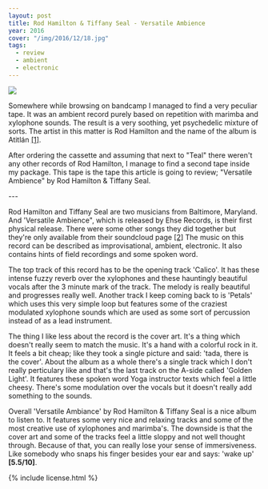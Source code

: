 ```yaml
---
layout: post
title: Rod Hamilton & Tiffany Seal - Versatile Ambience
year: 2016
cover: "/img/2016/12/18.jpg"
tags:
  - review
  - ambient
  - electronic
---
```


<img class='cover' src="{{ page.cover }}"/>

<div class="intro">
  <p>
    Somewhere while browsing on bandcamp I managed to find a very peculiar
    tape. It was an ambient record purely based on repetition with marimba and
    xylophone sounds. The result is a very soothing, yet psychedelic mixture of
    sorts. The artist in this matter is Rod Hamilton and the name of the album is
    Atitlán <a href="https://rodhamilton.bandcamp.com/album/atitl-n-2" target="_blank">[1]</a>.
  </p>
  <p>
    After ordering the cassette and assuming that next to "Teal" there weren't any
    other records of Rod Hamilton, I manage to find a second tape inside my
    package. This tape is the tape this article is going to review; "Versatile
    Ambience" by Rod Hamilton & Tiffany Seal.
  </p>
</div>
<p>---</p>
<p>
  Rod Hamilton and Tiffany Seal are two musicians from Baltimore, Maryland.
  And 'Versatile Ambience", which is released by Ehse Records, is their first
  physical release. There were some other songs
  they did together but they're only available from their soundcloud page
  <a href="https://soundcloud.com/rod_and_tiffany" target="_blank">[2]</a>
  The music on this record can be described as improvisational, ambient, electronic.
  It also contains hints of field recordings and some spoken word.
</p>

<p>
  The top track of this record has to be the opening track 'Calico'. It has
  these intense fuzzy reverb over the xylophones and these hauntingly
  beautiful vocals after the 3 minute mark of the track. The melody is really
  beautiful and progresses really well. Another track I keep coming back to is
  'Petals' which uses this very simple loop but features some of the craziest
  modulated xylophone sounds which are used as some sort of percussion instead
  of as a lead instrument.
</p>

<p>
  The thing I like less about the record is the cover art. It's a thing which
  doesn't really seem to match the music. It's a hand with a colorful rock in
  it. It feels a bit cheap; like they took a single picture and said: 'tada,
  there is the cover'. About the album as a whole there's a single track which
  I don't really perticulary like and that's the last track on the A-side called
  'Golden Light'. It features these spoken word Yoga instructor texts which
  feel a little cheesy. There's some modulation over the vocals but it doesn't
  really add something to the sounds.
</p>

<p>
  Overall 'Versatile Ambiance' by Rod Hamilton & Tiffany Seal is a nice album
  to listen to. It features some very nice and relaxing tracks and some of the most
  creative use of xylophones and marimba's. The downside is that the cover art
  and some of the tracks feel a little sloppy and not well thought through.
  Because of that, you can really lose your sense of immersiveness. Like somebody
  who snaps his finger besides your ear and says: 'wake up'
  <strong>[5.5/10]</strong>.
</p>

{% include license.html %}
